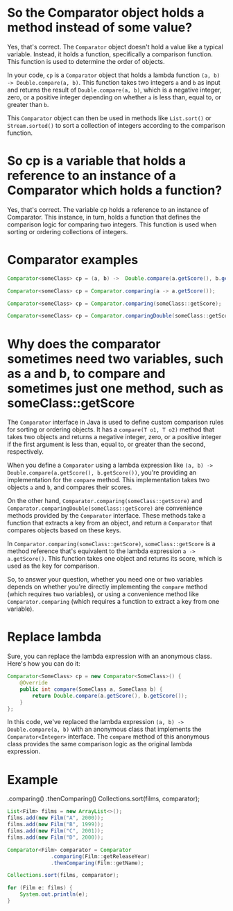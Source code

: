 # So the Comparator object holds a method instead of some value?

Yes, that's correct. The `Comparator` object doesn't hold a value like a typical variable. Instead, it holds a function, specifically a comparison function. This function is used to determine the order of objects.

In your code, `cp` is a `Comparator` object that holds a lambda function `(a, b) -> Double.compare(a, b)`. This function takes two integers `a` and `b` as input and returns the result of `Double.compare(a, b)`, which is a negative integer, zero, or a positive integer depending on whether `a` is less than, equal to, or greater than `b`.

This `Comparator` object can then be used in methods like `List.sort()` or `Stream.sorted()` to sort a collection of integers according to the comparison function.

# So cp is a variable that holds a reference to an instance of a Comparator which holds a function?

Yes, that's correct. The variable cp holds a reference to an instance of Comparator<Integer>. This instance, in turn, holds a function that defines the comparison logic for comparing two integers. This function is used when sorting or ordering collections of integers.

# Comparator examples

```java
Comparator<someClass> cp = (a, b) ->  Double.compare(a.getScore(), b.getScore());

Comparator<someClass> cp = Comparator.comparing(a -> a.getScore());

Comparator<someClass> cp = Comparator.comparing(someClass::getScore);

Comparator<someClass> cp = Comparator.comparingDouble(someClass::getScore);
```

# Why does the comparator sometimes need two variables, such as a and b, to compare and sometimes just one method, such as someClass::getScore

The `Comparator` interface in Java is used to define custom comparison rules for sorting or ordering objects. It has a `compare(T o1, T o2)` method that takes two objects and returns a negative integer, zero, or a positive integer if the first argument is less than, equal to, or greater than the second, respectively.

When you define a `Comparator` using a lambda expression like `(a, b) -> Double.compare(a.getScore(), b.getScore())`, you're providing an implementation for the `compare` method. This implementation takes two objects `a` and `b`, and compares their scores.

On the other hand, `Comparator.comparing(someClass::getScore)` and `Comparator.comparingDouble(someClass::getScore)` are convenience methods provided by the `Comparator` interface. These methods take a function that extracts a key from an object, and return a `Comparator` that compares objects based on these keys.

In `Comparator.comparing(someClass::getScore)`, `someClass::getScore` is a method reference that's equivalent to the lambda expression `a -> a.getScore()`. This function takes one object and returns its score, which is used as the key for comparison.

So, to answer your question, whether you need one or two variables depends on whether you're directly implementing the `compare` method (which requires two variables), or using a convenience method like `Comparator.comparing` (which requires a function to extract a key from one variable).


# Replace lambda 

Sure, you can replace the lambda expression with an anonymous class. Here's how you can do it:

```java
Comparator<SomeClass> cp = new Comparator<SomeClass>() {
    @Override
    public int compare(SomeClass a, SomeClass b) {
        return Double.compare(a.getScore(), b.getScore());
    }
};
```

In this code, we've replaced the lambda expression `(a, b) -> Double.compare(a, b)` with an anonymous class that implements the `Comparator<Integer>` interface. The `compare` method of this anonymous class provides the same comparison logic as the original lambda expression.



# Example

.comparing()
.thenComparing()
Collections.sort(films, comparator);

```java
List<Film> films = new ArrayList<>();
films.add(new Film("A", 2000));
films.add(new Film("B", 1999));
films.add(new Film("C", 2001));
films.add(new Film("D", 2000));

Comparator<Film> comparator = Comparator
              .comparing(Film::getReleaseYear)
              .thenComparing(Film::getName);

Collections.sort(films, comparator);

for (Film e: films) {
    System.out.println(e);
}
```